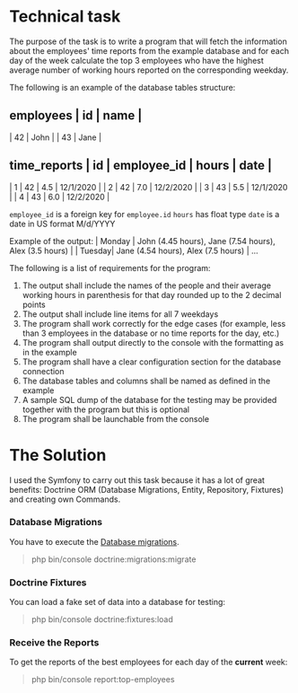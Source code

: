 # Technical task #
The purpose of the task is to write a program that will fetch the information about the employees' time reports from the example database and for each day of the week calculate the top 3 employees who have the highest average number of working hours reported on the corresponding weekday. 

The following is an example of the database tables structure: 

employees
| id | name | 
------------- 
| 42 | John | 
| 43 | Jane | 

time_reports
| id | employee_id | hours |    date   | 
---------------------------------------- 
|  1 |      42     |  4.5  | 12/1/2020 | 
|  2 |      42     |  7.0  | 12/2/2020 | 
|  3 |      43     |  5.5  | 12/1/2020 | 
|  4 |      43     |  6.0  | 12/2/2020 | 

`employee_id` is a foreign key for `employee.id` 
`hours` has float type 
`date` is a date in US format M/d/YYYY 

Example of the output: 
| Monday | John (4.45 hours), Jane (7.54 hours), Alex (3.5 hours) | 
| Tuesday| Jane (4.54 hours), Alex (7.5 hours)                    | 
...  

The following is a list of requirements for the program: 
1. The output shall include the names of the people and their average working hours in parenthesis for that day rounded up to the 2 decimal points 
2. The output shall include line items for all 7 weekdays  
3. The program shall work correctly for the edge cases (for example, less than 3 employees in the database or no time reports for the day, etc.) 
4. The program shall output directly to the console with the formatting as in the example 
5. The program shall have a clear configuration section for the database connection 
6. The database tables and columns shall be named as defined in the example 
7. A sample SQL dump of the database for the testing may be provided together with the program but this is optional 
8. The program shall be launchable from the console 

# The Solution #
I used the Symfony to carry out this task because it has a lot of great benefits: Doctrine ORM (Database Migrations,
Entity, Repository, Fixtures) and creating own Commands.

### Database Migrations ###
You have to execute the [Database migrations](https://symfony.com/doc/current/bundles/DoctrineMigrationsBundle/).
> php bin/console  doctrine:migrations:migrate

### Doctrine Fixtures ###
You can load a fake set of data into a database for testing:
> php bin/console doctrine:fixtures:load

### Receive the Reports ###

To get the reports of the best employees for each day of the **current** week:
> php bin/console report:top-employees

